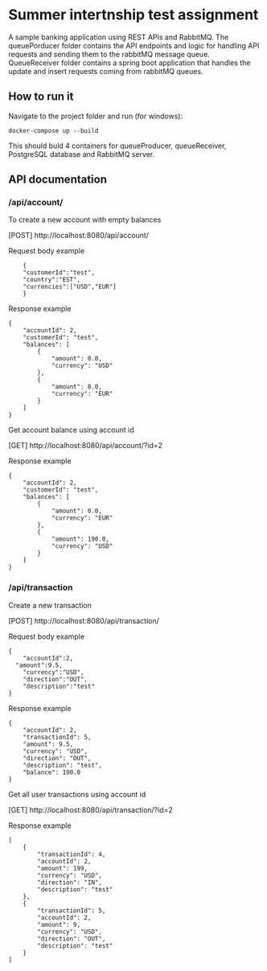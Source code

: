 # Summer intertnship test assignment
A sample banking application using REST APIs and RabbitMQ. The queuePorducer folder contains the API endpoints and logic for handling API requests and sending them to the rabbitMQ message queue. 
QueueReceiver folder contains a spring boot application that handles the update and insert requests coming from rabbitMQ queues. 

## How to run it
Navigate to the project folder and run (for windows):

```
docker-compose up --build
```

This should buld 4 containers for queueProducer, queueReceiver, PostgreSQL database and RabbitMQ server.

## API documentation

### /api/account/

To create a new account with empty balances

[POST] http://localhost:8080/api/account/


Request body example
```
	{
	"customerId":"test",
	"country":"EST",
	"currencies":["USD","EUR"]
	}
```

Response example
```
{
	"accountId": 2,
	"customerId": "test",
	"balances": [
		{
			"amount": 0.0,
			"currency": "USD"
		},
		{
			"amount": 0.0,
			"currency": "EUR"
		}
	]
}
```


Get account balance using account id

[GET]  http://localhost:8080/api/account/?id=2

Response example

```
{
	"accountId": 2,
	"customerId": "test",
	"balances": [
		{
			"amount": 0.0,
			"currency": "EUR"
		},
		{
			"amount": 190.0,
			"currency": "USD"
		}
	]
}
```

### /api/transaction

Create a new transaction

[POST] http://localhost:8080/api/transaction/

Request body example

```
{
	"accountId":2,
  "amount":9.5,
	"currency":"USD",
	"direction":"OUT",
	"description":"test"
}
```
Response example

```
{
	"accountId": 2,
	"transactionId": 5,
	"amount": 9.5,
	"currency": "USD",
	"direction": "OUT",
	"description": "test",
	"balance": 190.0
}
```


Get all user transactions using account id

[GET] http://localhost:8080/api/transaction/?id=2

Response example

```
[
	{
		"transactionId": 4,
		"accountId": 2,
		"amount": 199,
		"currency": "USD",
		"direction": "IN",
		"description": "test"
	},
	{
		"transactionId": 5,
		"accountId": 2,
		"amount": 9,
		"currency": "USD",
		"direction": "OUT",
		"description": "test"
	}
]
```

